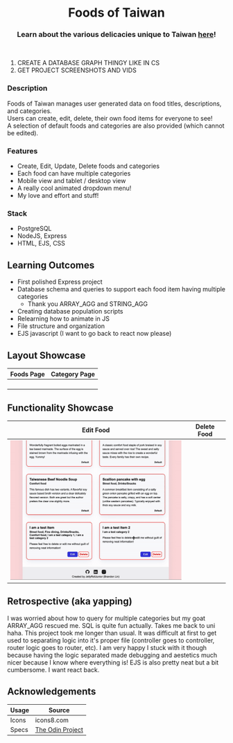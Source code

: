 <h1 align="center">Foods of Taiwan</h1>
<h3 align="center">Learn about the various delicacies unique to Taiwan <a href=''>here</a>!</h3>
<p align="center">
    <img align="center" width="" alt="" src="./public/assets/screenshots/homepage.gif">
</p>



1. CREATE A DATABASE GRAPH THINGY LIKE IN CS
2. GET PROJECT SCREENSHOTS AND VIDS

### Description
Foods of Taiwan manages user generated data on food titles, descriptions, and categories.
<br>
Users can create, edit, delete, their own food items for everyone to see!
<br>
A selection of default foods and categories are also provided (which cannot be edited).

### Features
- Create, Edit, Update, Delete foods and categories
- Each food can have multiple categories
- Mobile view and tablet / desktop view
- A really cool animated dropdown menu!
- My love and effort and stuff!

### Stack
- PostgreSQL
- NodeJS, Express
- HTML, EJS, CSS

## Learning Outcomes
- First polished Express project
- Database schema and queries to support each food item having multiple categories
    - Thank you ARRAY_AGG and STRING_AGG
- Creating database population scripts
- Relearning how to animate in JS
- File structure and organization
- EJS javascript (I want to go back to react now please)

## Layout Showcase

|  Foods Page |  Category Page  | 
|  ---------  |  -------------  | 
| <img width="400px" alt="" src="./public/assets/screenshots/foods-page.gif"> | <img width="400px" alt="" src="./public/assets/screenshots/categories-page.gif"> |

## Functionality Showcase

|  Edit Food  |  Delete Food  |
|  ---------  |  -----------  | 
| <img width="400px" alt="" src="./public/assets/screenshots/edit.gif"> | <img width="400px" alt="" src="./public/assets/screenshots/delete.gif"> |

## Retrospective (aka yapping)
I was worried about how to query for multiple categories but my goat ARRAY_AGG rescued me. SQL is quite fun actually. Takes me back to uni haha. This project took me longer than usual. It was difficult at first to get used to separating logic into it's proper file (controller goes to controller, router logic goes to router, etc). I am very happy I stuck with it though because having the logic separated made debugging and aestetics much nicer because I know where everything is! EJS is also pretty neat but a bit cumbersome. I want react back. 

## Acknowledgements

| Usage   | Source   |
| ------- | -------------- |
| Icons   | icons8.com     |
| Specs | [The Odin Project](https://www.theodinproject.com/lessons/node-path-nodejs-inventory-application) |
